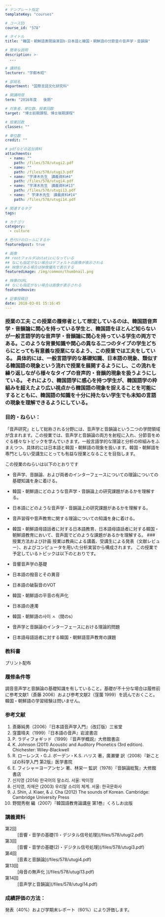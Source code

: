 ```yaml
---
# テンプレート指定
templateKey: "courses"

# コースID
course_id: "578"

# タイトル
title: "韓国・朝鮮語表現論演習b-日本語と韓国・朝鮮語の分節音の音声学・音韻論"

# 簡単な説明
description: >-
  ...

# 講師名
lecturer: "宇都木昭"

# 部局名
department: "国際言語文化研究科"

# 開講時限
term: "2016年度	後期"

# 対象者、単位数、授業回数
target: "博士前期課程、博士後期課程"

# 授業回数
classes: ""

# 単位数
credit: ""

# pdfなどの追加資料
attachments: 
  - name: "" 
    path: /files/578/utugi2.pdf
  - name: "" 
    path: /files/578/utugi3.pdf
  - name: "宇津木先生　講義資料#4" 
    path: /files/578/utugi4.pdf
  - name: "宇津木先生　講義資料#13" 
    path: /files/578/utugi13.pdf
  - name: "	宇津木先生　講義資料#14" 
    path: /files/578/utugi14.pdf

# 関連するタグ
tags:

# カテゴリ
category:
  - culture

# 色付けのロールにするか
featuredpost: true

# 画像
## rootフォルダはstaticになっている
## なにも指定がない場合はデフォルトの画像が表示される
## 映像がある場合は映像優先で表示する
featuredimage: /img/common/thumbnail.png

# 映像のURL
## なにも指定がない場合は画像が表示される
featuredmovie: 

# 記事投稿日
date: 2018-03-01 15:16:45
---
```


### 授業の工夫 この授業の履修者として想定しているのは、韓国語音声学・音韻論に関心を持っている学生と、韓国語をほとんど知らないが一般言語学的な音声学・音韻論に関心を持っている学生の両方である。このような背景知識や関心の異なる二つのタイプの学生どちらにとっても有意義な授業になるよう、この授業では工夫をしている。 具体的には、一般言語学的な基礎知識、日本語の現象、類似する韓国語の現象という流れで授業を展開するようにし、この流れを繰り返しながら様々なタイプの音声的・音韻的現象を扱うようにしている。 それにより、韓国語学に感心を持つ学生が、韓国語学の枠組みを超えたより広い視点から韓国語の現象を捉えることを可能にするとともに、韓国語の知識を十分に持たない学生でも未知の言語の現象を理解できるようにしている。





### 目的・ねらい：

「音声研究」として総称される分野には、音声学と音韻論という二つの学問領域が含まれます。この授業では、音声学と音韻論の両方を射程に入れ、分節音をめぐる様々なトピックを学んでいきます。一般言語学的な理論と分析の枠組みをふまえつつ、具体的には日本語と韓国・朝鮮語の現象を扱います。韓国・朝鮮語を専門としない受講生にとっても有益な授業となることを目指します。

この授業のねらいは以下のとおりです

* 音声学、音韻論、および両者のインターフェースについての理論についての基礎知識を身に着ける。
* 韓国・朝鮮語にどのような音声学・音韻論上の研究課題があるかを理解する。
* 日本語にどのような音声学・音韻論上の研究課題があるかを理解する。
* 音声習得や音声教育に関する理論についての知識を身に着ける。
* 韓国・朝鮮語母語話者に対する日本語教育、日本語母語話者に対する韓国・朝鮮語教育において、音声面でどのような課題があるかを理解する。 ### 授業方法および計画 授業は教員による講義、受講生による発表（文献レビュー）、およびコンピュータを用いた分析実習から構成されます。 この授業で予定しているトピックは以下のとおりです。


* 音響音声学の基礎
* 日本語の撥音とその異音
* 日本語の破裂音のVOT
* 韓国・朝鮮語の平音の有声化
* 日本語の連濁
* 韓国・朝鮮語の사이 ㅅ（間のs）
* 音声学と音韻論のインターフェースにおける理論的問題
* 日本語母語話者に対する韓国・朝鮮語音声教育の課題

### 教科書

プリント配布

### 履修条件等

調音音声学と音韻論の基礎知識を有していること。基礎が不十分な場合は履修前に参考文献1（斎藤 2006）および参考文献2（窪薗 1999）を読んでおくこと。韓国・朝鮮語の学習経験は問いません。

### 参考文献

1. 斎藤純男（2006）『日本語音声学入門』（改訂版）三省堂
2. 窪薗晴夫（1999）『日本語の音声』岩波書店
3. P. ラディフォギッド（1999）『音声学概説』大修館書店
4. K. Johnson (2011) Acoustic and Auditory Phonetics (3rd edition). Chichester: Wiley-Blackwell
5. R. ローレンス・G.J. ボーデン・K.S. ハリス 著，廣瀬肇 訳（2008）『新ことばの科学入門 第2版』医学書院
6. E. フィシャ＝ヨーアンセン 著、林栄一 監訳（1978）『音韻論総覧』大修館書店
7. 신지영 (2014) 한국어의 말소리. 서울: 박이정
8. 신지영, 차재은 (2003) 우리말 소리의 체계. 서울: 한국문화사
9. J. Shin, J. Kiaer, & J. Cha (2012) The sounds of Korean. Cambridge: Cambridge University Press
10. 野間秀樹 編（2007）『韓国語教育論講座 第1巻』くろしお出版





### 講義資料

<dl>
<dt>
第2回

<dd>
[音響・音学の基礎(1)・デジタル信号処理](/files/578/utugi2.pdf) 
</dd>
</dt>

<dt>
第3回

<dd>
[音響・音学の基礎(2)・デジタル信号処理](/files/578/utugi3.pdf) 
</dd>
</dt>

<dt>
第4回

<dd>
[音素と音韻論](/files/578/utugi4.pdf) 
</dd>
</dt>

<dt>
第13回

<dd>
[母音の無声化 ](/files/578/utugi13.pdf) 
</dd>
</dt>

<dt>
第14回

<dd>
[音声学と音韻論](/files/578/utugi14.pdf) 
</dd>
</dt>
</dl>





### 成績評価の方法：

発表（40%）および学期末レポート（60%）により評価します。


